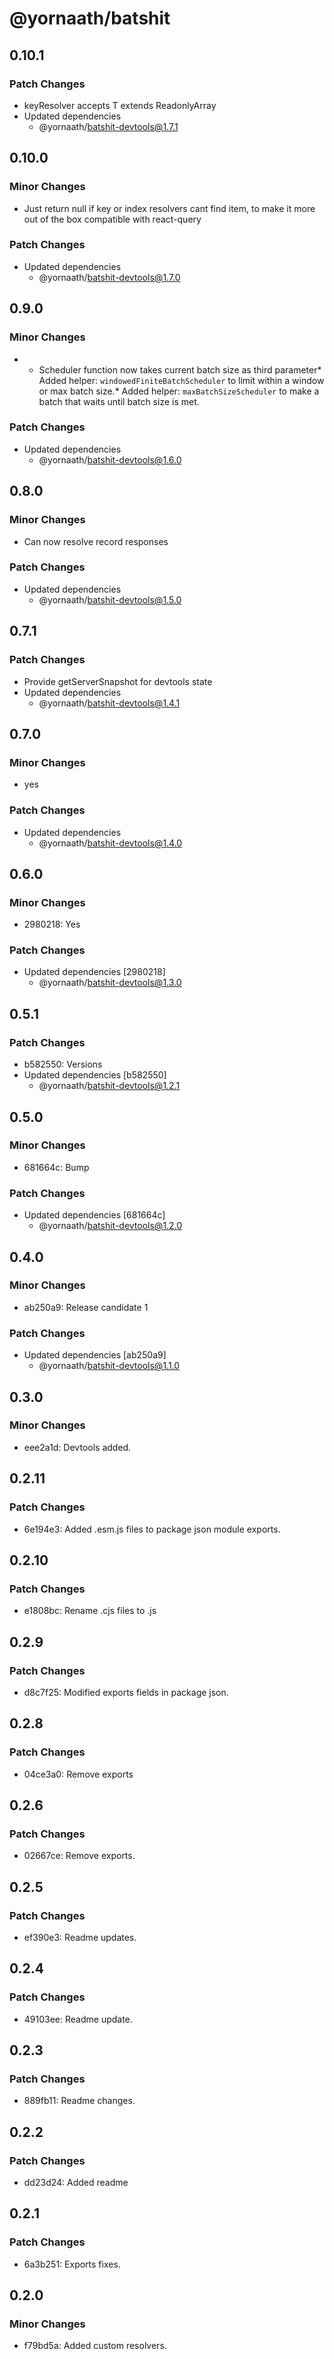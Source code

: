 # @yornaath/batshit

## 0.10.1

### Patch Changes

- keyResolver accepts T extends ReadonlyArray
- Updated dependencies
  - @yornaath/batshit-devtools@1.7.1

## 0.10.0

### Minor Changes

- Just return null if key or index resolvers cant find item, to make it more out of the box compatible with react-query

### Patch Changes

- Updated dependencies
  - @yornaath/batshit-devtools@1.7.0

## 0.9.0

### Minor Changes

- - Scheduler function now takes current batch size as third parameter* Added helper: `windowedFiniteBatchScheduler` to limit within a window or max batch size.* Added helper: `maxBatchSizeScheduler` to make a batch that waits until batch size is met.

### Patch Changes

- Updated dependencies
  - @yornaath/batshit-devtools@1.6.0

## 0.8.0

### Minor Changes

- Can now resolve record responses

### Patch Changes

- Updated dependencies
  - @yornaath/batshit-devtools@1.5.0

## 0.7.1

### Patch Changes

- Provide getServerSnapshot for devtools state
- Updated dependencies
  - @yornaath/batshit-devtools@1.4.1

## 0.7.0

### Minor Changes

- yes

### Patch Changes

- Updated dependencies
  - @yornaath/batshit-devtools@1.4.0

## 0.6.0

### Minor Changes

- 2980218: Yes

### Patch Changes

- Updated dependencies [2980218]
  - @yornaath/batshit-devtools@1.3.0

## 0.5.1

### Patch Changes

- b582550: Versions
- Updated dependencies [b582550]
  - @yornaath/batshit-devtools@1.2.1

## 0.5.0

### Minor Changes

- 681664c: Bump

### Patch Changes

- Updated dependencies [681664c]
  - @yornaath/batshit-devtools@1.2.0

## 0.4.0

### Minor Changes

- ab250a9: Release candidate 1

### Patch Changes

- Updated dependencies [ab250a9]
  - @yornaath/batshit-devtools@1.1.0

## 0.3.0

### Minor Changes

- eee2a1d: Devtools added.

## 0.2.11

### Patch Changes

- 6e194e3: Added .esm.js files to package json module exports.

## 0.2.10

### Patch Changes

- e1808bc: Rename .cjs files to .js

## 0.2.9

### Patch Changes

- d8c7f25: Modified exports fields in package json.

## 0.2.8

### Patch Changes

- 04ce3a0: Remove exports

## 0.2.6

### Patch Changes

- 02667ce: Remove exports.

## 0.2.5

### Patch Changes

- ef390e3: Readme updates.

## 0.2.4

### Patch Changes

- 49103ee: Readme update.

## 0.2.3

### Patch Changes

- 889fb11: Readme changes.

## 0.2.2

### Patch Changes

- dd23d24: Added readme

## 0.2.1

### Patch Changes

- 6a3b251: Exports fixes.

## 0.2.0

### Minor Changes

- f79bd5a: Added custom resolvers.
